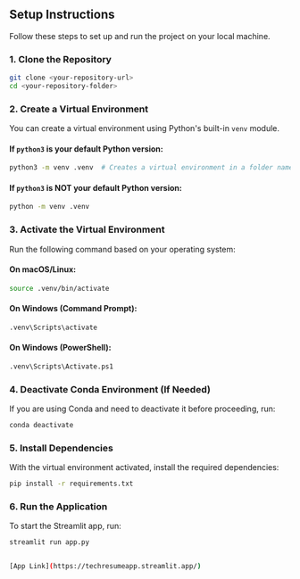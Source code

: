 ## Setup Instructions

Follow these steps to set up and run the project on your local machine.

### 1. Clone the Repository

```sh
git clone <your-repository-url>
cd <your-repository-folder>
```

### 2. Create a Virtual Environment

You can create a virtual environment using Python's built-in `venv` module.

#### If `python3` is your default Python version:
```sh
python3 -m venv .venv  # Creates a virtual environment in a folder named .venv
```

#### If `python3` is NOT your default Python version:
```sh
python -m venv .venv
```

### 3. Activate the Virtual Environment

Run the following command based on your operating system:

#### On macOS/Linux:
```sh
source .venv/bin/activate
```

#### On Windows (Command Prompt):
```sh
.venv\Scripts\activate
```

#### On Windows (PowerShell):
```sh
.venv\Scripts\Activate.ps1
```

### 4. Deactivate Conda Environment (If Needed)

If you are using Conda and need to deactivate it before proceeding, run:
```sh
conda deactivate
```

### 5. Install Dependencies

With the virtual environment activated, install the required dependencies:
```sh
pip install -r requirements.txt
```

### 6. Run the Application

To start the Streamlit app, run:
```sh
streamlit run app.py


[App Link](https://techresumeapp.streamlit.app/)
